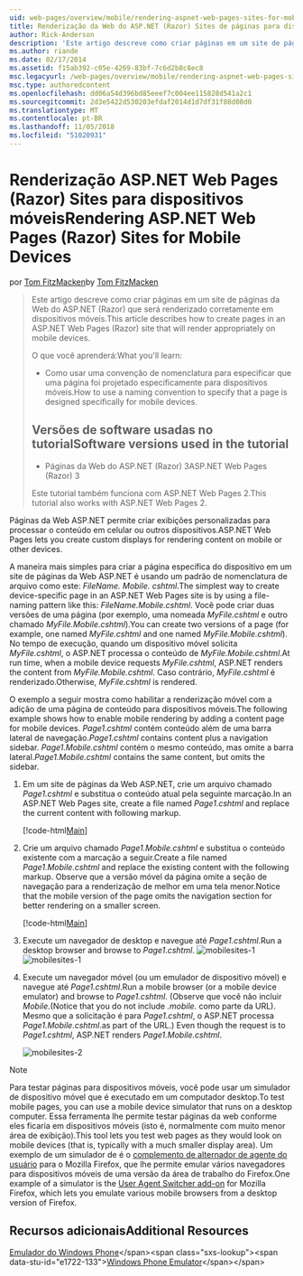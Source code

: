 ```yaml
---
uid: web-pages/overview/mobile/rendering-aspnet-web-pages-sites-for-mobile-devices
title: Renderização da Web do ASP.NET (Razor) Sites de páginas para dispositivos móveis | Microsoft Docs
author: Rick-Anderson
description: 'Este artigo descreve como criar páginas em um site de páginas da Web do ASP.NET (Razor) que será renderizado corretamente em dispositivos móveis. O que você vai aprender: como você...'
ms.author: riande
ms.date: 02/17/2014
ms.assetid: f15ab392-c05e-4269-83bf-7c6d2b8c8ec8
msc.legacyurl: /web-pages/overview/mobile/rendering-aspnet-web-pages-sites-for-mobile-devices
msc.type: authoredcontent
ms.openlocfilehash: dd06a54d396bd85eeef7c004ee115828d541a2c1
ms.sourcegitcommit: 2d3e5422d530203efdaf2014d1d7df31f88d08d0
ms.translationtype: MT
ms.contentlocale: pt-BR
ms.lasthandoff: 11/05/2018
ms.locfileid: "51020931"
---
```

<a name="rendering-aspnet-web-pages-razor-sites-for-mobile-devices"></a><span data-ttu-id="e1722-104">Renderização ASP.NET Web Pages (Razor) Sites para dispositivos móveis</span><span class="sxs-lookup"><span data-stu-id="e1722-104">Rendering ASP.NET Web Pages (Razor) Sites for Mobile Devices</span></span>
====================
<span data-ttu-id="e1722-105">por [Tom FitzMacken](https://github.com/tfitzmac)</span><span class="sxs-lookup"><span data-stu-id="e1722-105">by [Tom FitzMacken](https://github.com/tfitzmac)</span></span>

> <span data-ttu-id="e1722-106">Este artigo descreve como criar páginas em um site de páginas da Web do ASP.NET (Razor) que será renderizado corretamente em dispositivos móveis.</span><span class="sxs-lookup"><span data-stu-id="e1722-106">This article describes how to create pages in an ASP.NET Web Pages (Razor) site that will render appropriately on mobile devices.</span></span>
> 
> <span data-ttu-id="e1722-107">O que você aprenderá:</span><span class="sxs-lookup"><span data-stu-id="e1722-107">What you'll learn:</span></span>
> 
> - <span data-ttu-id="e1722-108">Como usar uma convenção de nomenclatura para especificar que uma página foi projetado especificamente para dispositivos móveis.</span><span class="sxs-lookup"><span data-stu-id="e1722-108">How to use a naming convention to specify that a page is designed specifically for mobile devices.</span></span>
>   
> 
> ## <a name="software-versions-used-in-the-tutorial"></a><span data-ttu-id="e1722-109">Versões de software usadas no tutorial</span><span class="sxs-lookup"><span data-stu-id="e1722-109">Software versions used in the tutorial</span></span>
> 
> 
> - <span data-ttu-id="e1722-110">Páginas da Web do ASP.NET (Razor) 3</span><span class="sxs-lookup"><span data-stu-id="e1722-110">ASP.NET Web Pages (Razor) 3</span></span>
>   
> 
> <span data-ttu-id="e1722-111">Este tutorial também funciona com ASP.NET Web Pages 2.</span><span class="sxs-lookup"><span data-stu-id="e1722-111">This tutorial also works with ASP.NET Web Pages 2.</span></span>


<span data-ttu-id="e1722-112">Páginas da Web ASP.NET permite criar exibições personalizadas para processar o conteúdo em celular ou outros dispositivos.</span><span class="sxs-lookup"><span data-stu-id="e1722-112">ASP.NET Web Pages lets you create custom displays for rendering content on mobile or other devices.</span></span>

<span data-ttu-id="e1722-113">A maneira mais simples para criar a página específica do dispositivo em um site de páginas da Web ASP.NET é usando um padrão de nomenclatura de arquivo como este: <em>FileName.</em> <em>Mobile</em><em>. cshtml</em>.</span><span class="sxs-lookup"><span data-stu-id="e1722-113">The simplest way to create device-specific page in an ASP.NET Web Pages site is by using a file-naming pattern like this: <em>FileName.</em><em>Mobile</em><em>.cshtml</em>.</span></span> <span data-ttu-id="e1722-114">Você pode criar duas versões de uma página (por exemplo, uma nomeada <em>MyFile.cshtml</em> e outro chamado <em>MyFile.Mobile.cshtml</em>).</span><span class="sxs-lookup"><span data-stu-id="e1722-114">You can create two versions of a page (for example, one named <em>MyFile.cshtml</em> and one named <em>MyFile.Mobile.cshtml</em>).</span></span> <span data-ttu-id="e1722-115">No tempo de execução, quando um dispositivo móvel solicita <em>MyFile.cshtml</em>, o ASP.NET processa o conteúdo de <em>MyFile.Mobile.cshtml</em>.</span><span class="sxs-lookup"><span data-stu-id="e1722-115">At run time, when a mobile device requests <em>MyFile.cshtml</em>, ASP.NET renders the content from <em>MyFile.Mobile.cshtml</em>.</span></span> <span data-ttu-id="e1722-116">Caso contrário, <em>MyFile.cshtml</em> é renderizado.</span><span class="sxs-lookup"><span data-stu-id="e1722-116">Otherwise, <em>MyFile.cshtml</em> is rendered.</span></span>

<span data-ttu-id="e1722-117">O exemplo a seguir mostra como habilitar a renderização móvel com a adição de uma página de conteúdo para dispositivos móveis.</span><span class="sxs-lookup"><span data-stu-id="e1722-117">The following example shows how to enable mobile rendering by adding a content page for mobile devices.</span></span> <span data-ttu-id="e1722-118">*Page1.cshtml* contém conteúdo além de uma barra lateral de navegação.</span><span class="sxs-lookup"><span data-stu-id="e1722-118">*Page1.cshtml* contains content plus a navigation sidebar.</span></span> <span data-ttu-id="e1722-119">*Page1.Mobile.cshtml* contém o mesmo conteúdo, mas omite a barra lateral.</span><span class="sxs-lookup"><span data-stu-id="e1722-119">*Page1.Mobile.cshtml* contains the same content, but omits the sidebar.</span></span>

1. <span data-ttu-id="e1722-120">Em um site de páginas da Web ASP.NET, crie um arquivo chamado *Page1.cshtml* e substitua o conteúdo atual pela seguinte marcação.</span><span class="sxs-lookup"><span data-stu-id="e1722-120">In an ASP.NET Web Pages site, create a file named *Page1.cshtml* and replace the current content with following markup.</span></span>

    [!code-html[Main](rendering-aspnet-web-pages-sites-for-mobile-devices/samples/sample1.html)]
2. <span data-ttu-id="e1722-121">Crie um arquivo chamado *Page1.Mobile.cshtml* e substitua o conteúdo existente com a marcação a seguir.</span><span class="sxs-lookup"><span data-stu-id="e1722-121">Create a file named *Page1.Mobile.cshtml* and replace the existing content with the following markup.</span></span> <span data-ttu-id="e1722-122">Observe que a versão móvel da página omite a seção de navegação para a renderização de melhor em uma tela menor.</span><span class="sxs-lookup"><span data-stu-id="e1722-122">Notice that the mobile version of the page omits the navigation section for better rendering on a smaller screen.</span></span>

    [!code-html[Main](rendering-aspnet-web-pages-sites-for-mobile-devices/samples/sample2.html)]
3. <span data-ttu-id="e1722-123">Execute um navegador de desktop e navegue até *Page1.cshtml*.</span><span class="sxs-lookup"><span data-stu-id="e1722-123">Run a desktop browser and browse to *Page1.cshtml*.</span></span> <span data-ttu-id="e1722-124">![mobilesites-1](rendering-aspnet-web-pages-sites-for-mobile-devices/_static/image1.png)</span><span class="sxs-lookup"><span data-stu-id="e1722-124">![mobilesites-1](rendering-aspnet-web-pages-sites-for-mobile-devices/_static/image1.png)</span></span>
4. <span data-ttu-id="e1722-125">Execute um navegador móvel (ou um emulador de dispositivo móvel) e navegue até *Page1.cshtml*.</span><span class="sxs-lookup"><span data-stu-id="e1722-125">Run a mobile browser (or a mobile device emulator) and browse to *Page1.cshtml*.</span></span> <span data-ttu-id="e1722-126">(Observe que você não incluir *Mobile.*</span><span class="sxs-lookup"><span data-stu-id="e1722-126">(Notice that you do not include *.mobile.*</span></span> <span data-ttu-id="e1722-127">como parte da URL). Mesmo que a solicitação é para *Page1.cshtml*, o ASP.NET processa *Page1.Mobile.cshtml*.</span><span class="sxs-lookup"><span data-stu-id="e1722-127">as part of the URL.) Even though the request is to *Page1.cshtml*, ASP.NET renders *Page1.Mobile.cshtml*.</span></span>

    ![mobilesites-2](rendering-aspnet-web-pages-sites-for-mobile-devices/_static/image2.png)

> [!NOTE]
> <span data-ttu-id="e1722-129">Para testar páginas para dispositivos móveis, você pode usar um simulador de dispositivo móvel que é executado em um computador desktop.</span><span class="sxs-lookup"><span data-stu-id="e1722-129">To test mobile pages, you can use a mobile device simulator that runs on a desktop computer.</span></span> <span data-ttu-id="e1722-130">Essa ferramenta lhe permite testar páginas da web conforme eles ficaria em dispositivos móveis (isto é, normalmente com muito menor área de exibição).</span><span class="sxs-lookup"><span data-stu-id="e1722-130">This tool lets you test web pages as they would look on mobile devices (that is, typically with a much smaller display area).</span></span> <span data-ttu-id="e1722-131">Um exemplo de um simulador de é o [complemento de alternador de agente do usuário](http://addons.mozilla.org/firefox/addon/user-agent-switcher/) para o Mozilla Firefox, que lhe permite emular vários navegadores para dispositivos móveis de uma versão da área de trabalho do Firefox.</span><span class="sxs-lookup"><span data-stu-id="e1722-131">One example of a simulator is the [User Agent Switcher add-on](http://addons.mozilla.org/firefox/addon/user-agent-switcher/) for Mozilla Firefox, which lets you emulate various mobile browsers from a desktop version of Firefox.</span></span>


<a id="Additional_Resources"></a>
## <a name="additional-resources"></a><span data-ttu-id="e1722-132">Recursos adicionais</span><span class="sxs-lookup"><span data-stu-id="e1722-132">Additional Resources</span></span>


<span data-ttu-id="e1722-133">[Emulador do Windows Phone](https://msdn.microsoft.com/library/ff402563(v=VS.92).aspx)</span><span class="sxs-lookup"><span data-stu-id="e1722-133">[Windows Phone Emulator](https://msdn.microsoft.com/library/ff402563(v=VS.92).aspx)</span></span>
